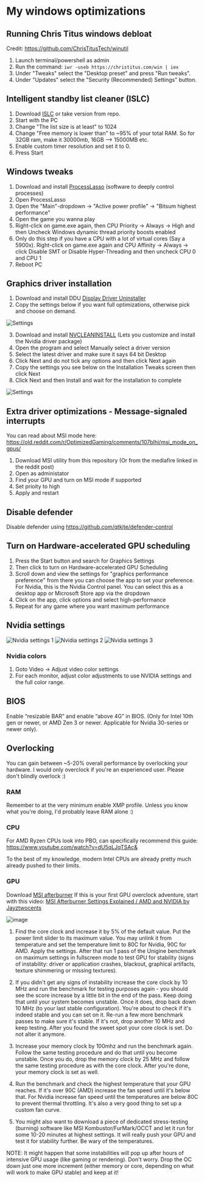 # My windows optimizations

## Running Chris Titus windows debloat

Credit: https://github.com/ChrisTitusTech/winutil

1. Launch terminal/powershell as admin
2. Run the command: `iwr -useb https://christitus.com/win | iex`
3. Under "Tweaks" select the "Desktop preset" and press "Run tweaks".
4. Under "Updates" select the "Security (Recommended) Settings" button.

## Intelligent standby list cleaner (ISLC)
1. Download [ISLC](https://www.wagnardsoft.com/forums/viewtopic.php?t=1256) or take version from repo.
2. Start with the PC
3. Change "The list size is at least" to 1024
4. Change "Free memory is lower than" to ~95% of your total RAM. So for 32GB ram, make it 30000mb, 16GB --> 15000MB etc.
5. Enable custom timer resolution and set it to 0.
6. Press Start

## Windows tweaks
1. Download and install [ProcessLasso](https://bitsum.com/) (software to deeply control processes)
2. Open ProcessLasso
3. Open the "Main"-dropdown → "Active power profile" → "Bitsum highest performance"
3. Open the game you wanna play
4. Right-click on game.exe again, then CPU Priority → Always → High and then Uncheck Windows dynamic thread priority boosts enabled
5. Only do this step if you have a CPU with a lot of virtual cores (Say a 5900x). Right-click on game.exe again and CPU Affinity → Always → click Disable SMT or Disable Hyper-Threading and then uncheck CPU 0 and CPU 1
6. Reboot PC

## Graphics driver installation
1. Download and install DDU [Display Driver Uninstaller](https://www.wagnardsoft.com/forums/viewtopic.php?t=4316)
2. Copy the settings below if you want full optimizations, otherwise pick and choose on demand.

![Settings](https://lh6.googleusercontent.com/uzb_bEKtYPn2xDNgPmPxZJ-8c-IHmJZDcXNw0KmCXjQjHjPRCydZZHsIyxpWqmz5KfOWRHP1KCFKEQt4Z6XmVtaevjq7vuce7J-CLxGgNAI23lweBY6biSbZOzU1SL5L5z80Yy_dmemIWkezkvlbCCA)

3. Download and install [NVCLEANINSTALL](https://www.techpowerup.com/download/techpowerup-nvcleanstall/) (Lets you customize and install the Nvidia driver package)
4. Open the program and select Manually select a driver version
5. Select the latest driver and make sure it says 64 bit Desktop
6. Click Next and do not tick any options and then click Next again
7. Copy the settings you see below on the Installation Tweaks screen then click Next
8. Click Next and then Install and wait for the installation to complete

![Settings](https://lh6.googleusercontent.com/uzb_bEKtYPn2xDNgPmPxZJ-8c-IHmJZDcXNw0KmCXjQjHjPRCydZZHsIyxpWqmz5KfOWRHP1KCFKEQt4Z6XmVtaevjq7vuce7J-CLxGgNAI23lweBY6biSbZOzU1SL5L5z80Yy_dmemIWkezkvlbCCA)

## Extra driver optimizations - Message-signaled interrupts
You can read about MSI mode here: https://old.reddit.com/r/OptimizedGaming/comments/107blhi/msi_mode_on_gpus/
1. Download MSI utility from this repository (Or from the mediafire linked in the reddit post)
2. Open as administator
3. Find your GPU and turn on MSI mode if supported
4. Set prioity to high
5. Apply and restart

## Disable defender
Disable defender using https://github.com/qtkite/defender-control

## Turn on Hardware-accelerated GPU scheduling

1. Press the Start button and search for Graphics Settings
2. Then click to turn on Hardware-accelerated GPU Scheduling
3. Scroll down and view the settings for "graphics performance preference" from there you can choose the app to set your preference. For Nvidia, this is the Nvidia Control panel. You can select this as a desktop app or Microsoft Store app via the dropdown
4. Click on the app, click options and select high-performance
5. Repeat for any game where you want maximum performance

## Nvidia settings
![Nvidia settings 1](Images/1.png?raw=true "nvidia1")
![Nvidia settings 2](Images/2.png?raw=true "nvidia2")
![Nvidia settings 3](Images/3.png?raw=true "nvidia3")

### Nvidia colors
1. Goto Video -> Adjust video color settings
2. For each monitor, adjust color adjustments to use NVIDIA settings and the full color range.

## BIOS
Enable “resizable BAR” and enable “above 4G” in BIOS. (Only for Intel 10th gen or newer, or AMD Zen 3 or newer. Applicable for Nvidia 30-series or newer only).

## Overlocking
You can gain between ~5-20% overall performance by overlocking your hardware. I would only overclock if you're an experienced user. Please don't blindly overlock :)

### RAM
Remember to at the very minimum enable XMP profile. Unless you know what you're doing, I'd probably leave RAM alone :)

### CPU
For AMD Ryzen CPUs look into PBO, can specifically recommend this guide: https://www.youtube.com/watch?v=dU5qLJqTSAc&

To the best of my knowledge, modern Intel CPUs are already pretty much already pushed to their limits. 

### GPU
Download [MSI afterburner](https://www.msi.com/Landing/afterburner/graphics-cards)
If this is your first GPU overclock adventure, start with this video: [MSI Afterburner Settings Explained / AMD and NVIDIA by Jayztwocents](https://www.youtube.com/watch?v=6_Me603fnq8)

![image](https://github.com/SteffenCarlsen/My-windows-10-optimizations-for-gaming/assets/9629847/f76d65f4-7d8c-4c9a-857d-20f895a50bbd)

1. Find the core clock and increase it by 5% of the default value. Put the power limit slider to its maximum value. You may unlink it from temperature and set the temperature limit to 80C for Nvidia, 90C for AMD. Apply the settings. After that run 1 pass of the Unigine benchmark on maximum settings in fullscreen mode to test GPU for stability (signs of instability: driver or application crashes, blackout, graphical artifacts, texture shimmering or missing textures).

2. If you didn't get any signs of instability increase the core clock by 10 MHz and run the benchmark for testing purposes again - you should see the score increase by a little bit in the end of the pass. Keep doing that until your system becomes unstable. Once it does, drop back down 10 MHz (to your last stable configuration). You're about to check if it's indeed stable and you can set on it. Re-run a few more benchmark passes to make sure it's stable. If it's not, drop another 10 MHz and keep testing. After you found the sweet spot your core clock is set. Do not alter it anymore.

3. Increase your memory clock by 100mhz and run the benchmark again. Follow the same testing procedure and do that until you become unstable. Once you do, drop the memory clock by 25 MHz and follow the same testing procedure as with the core clock. After you're done, your memory clock is set as well.

4. Run the benchmark and check the highest temperature that your GPU reaches. If it's over 90C (AMD) increase the fan speed until it's below that. For Nvidia increase fan speed until the temperatures are below 80C to prevent thermal throttling. It's also a very good thing to set up a custom fan curve.

5. You might also want to download a piece of dedicated stress-testing (burning) software like MSI Kombustor/FurMark/OCCT and let it run for some 10-20 minutes at highest settings. It will really push your GPU and test it for stability further. Be wary of the temperatures.

NOTE: It might happen that some instabilities will pop up after hours of intensive GPU usage (like gaming or rendering). Don't worry. Drop the OC down just one more increment (either memory or core, depending on what will work to make GPU stable) and keep at it! 


